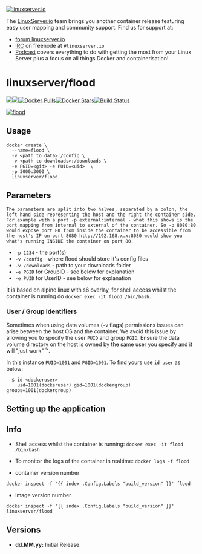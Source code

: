 [linuxserverurl]: https://linuxserver.io
[forumurl]: https://forum.linuxserver.io
[ircurl]: https://www.linuxserver.io/irc/
[podcasturl]: https://www.linuxserver.io/podcast/
[appurl]: https://github.com/jfurrow/flood
[hub]: https://hub.docker.com/r/linuxserver/flood/

[![linuxserver.io](https://raw.githubusercontent.com/linuxserver/docker-templates/master/linuxserver.io/img/linuxserver_medium.png)][linuxserverurl]

The [LinuxServer.io][linuxserverurl] team brings you another container release featuring easy user mapping and community support. Find us for support at:
* [forum.linuxserver.io][forumurl]
* [IRC][ircurl] on freenode at `#linuxserver.io`
* [Podcast][podcasturl] covers everything to do with getting the most from your Linux Server plus a focus on all things Docker and containerisation!

# linuxserver/flood
[![](https://images.microbadger.com/badges/version/linuxserver/flood.svg)](https://microbadger.com/images/linuxserver/flood "Get your own version badge on microbadger.com")[![](https://images.microbadger.com/badges/image/linuxserver/flood.svg)](http://microbadger.com/images/linuxserver/flood "Get your own image badge on microbadger.com")[![Docker Pulls](https://img.shields.io/docker/pulls/linuxserver/flood.svg)][hub][![Docker Stars](https://img.shields.io/docker/stars/linuxserver/flood.svg)][hub][![Build Status](http://jenkins.linuxserver.io:8080/buildStatus/icon?job=Dockers/LinuxServer.io/linuxserver-flood)](http://jenkins.linuxserver.io:8080/job/Dockers/job/LinuxServer.io/job/linuxserver-flood/)

[![flood]()][appurl]

## Usage

```
docker create \
  --name=flood \
  -v <path to data>:/config \
  -v <path to downloads>:/downloads \
  -e PGID=<gid> -e PUID=<uid>  \
  -p 3000:3000 \
  linuxserver/flood
```

## Parameters

`The parameters are split into two halves, separated by a colon, the left hand side representing the host and the right the container side. 
For example with a port -p external:internal - what this shows is the port mapping from internal to external of the container.
So -p 8080:80 would expose port 80 from inside the container to be accessible from the host's IP on port 8080
http://192.168.x.x:8080 would show you what's running INSIDE the container on port 80.`



* `-p 1234` - the port(s)
* `-v /config` - where flood should store it's config files
* `-v /downloads` - path to your downloads folder
* `-e PGID` for GroupID - see below for explanation
* `-e PUID` for UserID - see below for explanation

It is based on alpine linux with s6 overlay, for shell access whilst the container is running do `docker exec -it flood /bin/bash`.

### User / Group Identifiers

Sometimes when using data volumes (`-v` flags) permissions issues can arise between the host OS and the container. We avoid this issue by allowing you to specify the user `PUID` and group `PGID`. Ensure the data volume directory on the host is owned by the same user you specify and it will "just work" ™.

In this instance `PUID=1001` and `PGID=1001`. To find yours use `id user` as below:

```
  $ id <dockeruser>
    uid=1001(dockeruser) gid=1001(dockergroup) groups=1001(dockergroup)
```

## Setting up the application


## Info

* Shell access whilst the container is running: `docker exec -it flood /bin/bash`
* To monitor the logs of the container in realtime: `docker logs -f flood`

* container version number 

`docker inspect -f '{{ index .Config.Labels "build_version" }}' flood`

* image version number

`docker inspect -f '{{ index .Config.Labels "build_version" }}' linuxserver/flood`

## Versions

+ **dd.MM.yy:** Initial Release.
